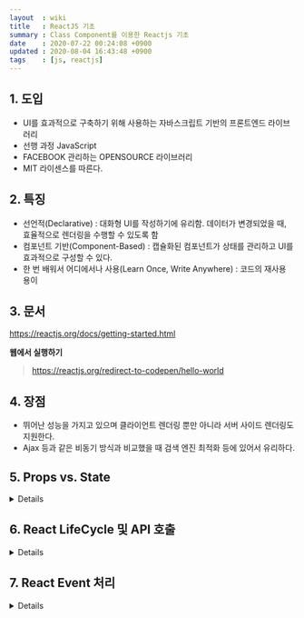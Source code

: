 ```yaml
---
layout  : wiki
title   : ReactJS 기초
summary : Class Component를 이용한 Reactjs 기초
date    : 2020-07-22 00:24:08 +0900
updated : 2020-08-04 16:43:48 +0900
tags    : [js, reactjs]
---
```


## 1. 도입
* UI를 효과적으로 구축하기 위해 사용하는 자바스크립트 기반의 프론트엔드 라이브러리
* 선행 과정 JavaScript
* FACEBOOK 관리하는 OPENSOURCE 라이브러리
* MIT 라이센스를 따른다.

## 2. 특징
* 선언적(Declarative) : 대화형 UI를 작성하기에 유리함. 데이터가 변경되었을 때, 효율적으로 렌더링을 수행할 수 있도록 함
* 컴포넌트 기반(Component-Based) : 캡슐화된 컴포넌트가 상태를 관리하고 UI를 효과적으로 구성할 수 있다.
* 한 번 배워서 어디에서나 사용(Learn Once, Write Anywhere) : 코드의 재사용 용이

## 3. 문서
https://reactjs.org/docs/getting-started.html

**웹에서 실행하기**
> https://reactjs.org/redirect-to-codepen/hello-world

## 4. 장점
* 뛰어난 성능을 가지고 있으며 클라이언트 렌더링 뿐만 아니라 서버 사이드 렌더링도 지원한다.
* Ajax 등과 같은 비동기 방식과 비교했을 때 검색 엔진 최적화 등에 있어서 유리하다.

## 5. Props vs. State
<details markdown="1">
### Props (Properties)

1. 컴포넌트에 값을 전달하는데 이용 (인자와 유사).
2. props.defaultProps 를 이용해 기본 값을 정의할 수 있음.
3. props의 값은 변경되어서는 안됨

### starte

1. 컴포넌트에 대한 정보를 가짐
2. 값을 업데이트 할 수 있음 (ex: this.setState( {name: 'foo'} );)
3. 컴포넌트에서 만들어짐

### 정리
* props와 state 모두 컴포넌트와 관련된 정보를 나타내지만, 별도로 보관해야 함
* props에는 부모 컴포넌트가 설정한 정보가 들어 있지만 변경해선 안됨
* state에는 컴포넌트가 초기화, 변경 및 사용하는 'private'정보가 들어 있음
</details>

## 6. React LifeCycle 및 API 호출

<details markdown="1">
### 초기 구성
*React 컴포넌트 객체가 DOM에 실제로 삽입되기 전까지의 과정(Mounting)*
1. constructor()
2. componentWillMount()
3. render()
4. componentDidMount()

**componentDidMount() 함수에서 API를 호출하는 것이 효과적임**


### 데이터 변경
*객체를 렌더링 하기 위해 props 혹은 state를 사용*
1. shouldComponentUpdate() : 컴포넌트 업데이트를 수행할지 여부 확인
2. compoentWillUpate()
3. render() : 다시 화면이 구성
4. componentDidUpdate() : 컴포넌트가 업데이트 됨

### 컴포넌트 해제
*컴포넌트의 동작을 위해 사용됬었던 메소드들의 리소스를 제거, 성능 향상을 위해서 사용*
* componentWillUnmount()


**Server 없이 Web에서 JSON 데이터를 테스트 할 수 있는 사이트**

[TEST_JSON_WEB_SERVER](https://jsonplaceholder.typicode.com/)

ex) API 호출
`index.html`
```html
<div id="root"></div>
```

`index.js`
```JavaScript
class ApiExample extends React.Component {
  constructor(props) {
    super(props);
    this.state = {
      data: ''
    }
  }
  callApi = () => {
    fetch('https://jsonplaceholder.typicode.com/todos/1')
    .then(res => res.json())
    .then(json => {
      this.setState({
        data: json.title
      });
    })
  }
  componentDidMount() {
    this.callApi();
  }
  render() {
    return (
      <h3>
        {this.state.data? this.state.data : '데이터를 불러오는 중입니다.'}
      </h3>
    );
  }
}

ReactDOM.render(<ApiExample/>, document.getElementById('root'));
```
</details>

## 7. React Event 처리

<details markdown="1">
### 정리
1. camelcase 사용 ex) `onClick`
2. JSX 문법 사용 ex) `{this.state.isToggleOn}`
3. JavaScript는 바인딩 처리가 기본설정으로 제공 되지 않음 (이벤트에 바인딩 처리가 필요)

```JavaScript
class EventHandling extends React.Component {
  constructor(props){
    super(props);
    this.state = {
      isToggleOn: true
    }
    this.handleClick = this.handleClick.bind(this);
  }
  handleClick() {
    this.setState({
        isToggleOn: !this.state.isToggleOn
    })
  }

  render() {
    return (
      <button onClick={this.handleClick}>
        {this.state.isToggleOn ? 'ON' : 'OFF'}
      </button>
    );
  }
}
ReactDOM.render(<EventHandling/>, document.getElementById('root'));
```

### 바인딩 처리 방법

#### Case1.) 간단한 방법
```JavaScript
class EventHandling extends React.Component {
  constructor(props){}
  handleClick = () => {
    this.setState({
        isToggleOn: !this.state.isToggleOn
    })
  }
  // 이하 생략
  }
}
```

#### Case2.) 생성자에 `method.bind(this)` 추가
```JavaScript
class EventHandling extends React.Component {
  constructor(props){
  this.handleClick = this.handleClick.bind(this);
  // 이하 생략
  }
}
```


#### Case3.) render 함수에 attr 부분 `method.bind(this)` 추가
```JavaScript
class EventHandling extends React.Component {
  // 상단 생략
  render() {
    return (
      <button onClick={this.handleClick.bind(this)}>
        {this.state.isToggleOn ? 'ON' : 'OFF'}
      </button>
    );
  }
}
```

</details>
